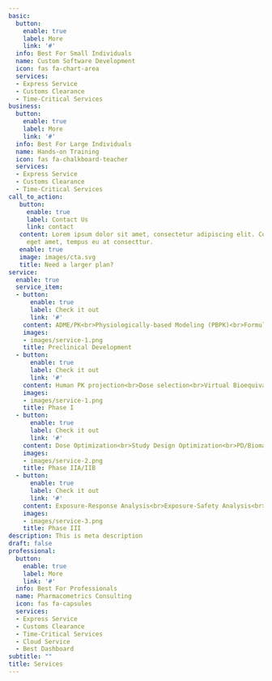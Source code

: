 ```yaml
---
basic:
  button:
    enable: true
    label: More
    link: '#'
  info: Best For Small Individuals
  name: Custom Software Development
  icon: fas fa-chart-area
  services:
  - Express Service
  - Customs Clearance
  - Time-Critical Services
business:
  button:
    enable: true
    label: More
    link: '#'
  info: Best For Large Individuals
  name: Hands-on Training
  icon: fas fa-chalkboard-teacher
  services:
  - Express Service
  - Customs Clearance
  - Time-Critical Services
call_to_action:
   button:
     enable: true
     label: Contact Us
     link: contact
   content: Lorem ipsum dolor sit amet, consectetur adipiscing elit. Consequat tristique
     eget amet, tempus eu at consecttur.
   enable: true
   image: images/cta.svg
   title: Need a larger plan?
service:
  enable: true
  service_item:
  - button:
      enable: true
      label: Check it out
      link: '#'
    content: ADME/PK<br>Physiologically-based Modeling (PBPK)<br>Formulation optimization (IVIVC)<br>Translational PK/PD Modeling 
    images:
    - images/service-1.png
    title: Preclinical Development
  - button:
      enable: true
      label: Check it out
      link: '#'
    content: Human PK projection<br>Dose selection<br>Virtual Bioequivalence Studies (BE)<br>Simulation of Clinical Drug-Drug Interaction Studies (DDI)
    images:
    - images/service-1.png
    title: Phase I
  - button:
      enable: true
      label: Check it out
      link: '#'
    content: Dose Optimization<br>Study Design Optimization<br>PD/Biomarker<br>Special Populations (organ impairments)
    images:
    - images/service-2.png
    title: Phase IIA/IIB
  - button:
      enable: true
      label: Check it out
      link: '#'
    content: Exposure-Response Analysis<br>Exposure-Safety Analysis<br>Special Populations (pediatric, elderly, overweight)
    images:
    - images/service-3.png
    title: Phase III
description: This is meta description
draft: false
professional:
  button:
    enable: true
    label: More
    link: '#'
  info: Best For Professionals
  name: Pharmacometrics Consulting
  icon: fas fa-capsules
  services:
  - Express Service
  - Customs Clearance
  - Time-Critical Services
  - Cloud Service
  - Best Dashboard
subtitle: ""
title: Services
---
```


